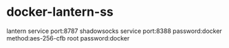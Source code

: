 # docker-lantern-ss
   lantern service port:8787
   shadowsocks service port:8388 password:docker method:aes-256-cfb
   root password:docker
